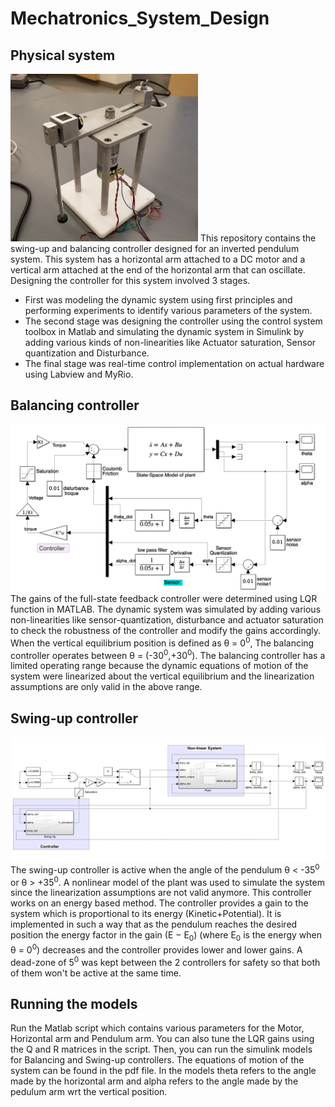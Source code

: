 # Mechatronics_System_Design
## Physical system
<img src="/images/ipsystem.png" width="300">
This repository contains the swing-up and balancing controller designed for an inverted pendulum system. This system has a horizontal arm attached to a DC motor and a vertical arm attached at the end of the horizontal arm that can oscillate. Designing the controller for this system involved 3 stages. 

* First was modeling the dynamic system using first principles and performing experiments to identify various parameters of the system. 
* The second stage was designing the controller using the control system toolbox in Matlab and simulating the dynamic system in Simulink by adding various kinds of non-linearities like Actuator saturation, Sensor quantization and Disturbance. 
* The final stage was real-time control implementation on actual hardware using Labview and MyRio. 

## Balancing controller
<img src="/images/balancing.png" width="700">
The gains of the full-state feedback controller were determined using LQR function in MATLAB. The dynamic system was simulated by adding various non-linearities like sensor-quantization, disturbance and actuator saturation to check the robustness of the controller and modify the gains accordingly. When the vertical equilibrium position is defined as θ = 0<sup>0</sup>, The balancing controller operates between θ = (-30<sup>0</sup>,+30<sup>0</sup>). The balancing controller has a limited operating range because the dynamic equations of motion of the system were linearized about the vertical equilibrium and the linearization assumptions are only valid in the above range. 

## Swing-up controller
<img src="/images/swingup.png" width="900">
The swing-up controller is active when the angle of the pendulum θ < -35<sup>0</sup> or θ > +35<sup>0</sup>. A nonlinear model of the plant was used to simulate the system since the linearization assumptions are not valid anymore. This controller works on an energy based method. The controller provides a gain to the system which is proportional to its energy (Kinetic+Potential). It is implemented in such a way that as the pendulum reaches the desired position the energy factor in the gain (E − E<sub>0</sub>) (where E<sub>0</sub> is the energy when θ = 0<sup>0</sup>) decreases and the controller provides lower and lower gains. A dead-zone of 5<sup>0</sup> was kept between the 2 controllers for safety so that both of them won't be active at the same time.

## Running the models
Run the Matlab script which contains various parameters for the Motor, Horizontal arm and Pendulum arm. You can also tune the LQR gains using the Q and R matrices in the script. Then, you can run the simulink models for Balancing and Swing-up controllers. The equations of motion of the system can be found in the pdf file. In the models theta refers to the angle made by the horizontal arm and alpha refers to the angle made by the pedulum arm wrt the vertical position.
